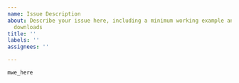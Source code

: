 ```yaml
---
name: Issue Description
about: Describe your issue here, including a minimum working example and all file
  downloads
title: ''
labels: ''
assignees: ''

---
```


```julia
mwe_here
```
